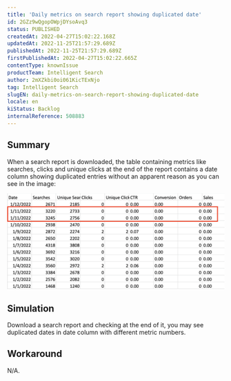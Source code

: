 ```yaml
---
title: 'Daily metrics on search report showing duplicated date'
id: 2GZz9wQgopOWpjDYsoAvq3
status: PUBLISHED
createdAt: 2022-04-27T15:02:22.168Z
updatedAt: 2022-11-25T21:57:29.689Z
publishedAt: 2022-11-25T21:57:29.689Z
firstPublishedAt: 2022-04-27T15:02:22.665Z
contentType: knownIssue
productTeam: Intelligent Search
author: 2mXZkbi0oi061KicTExNjo
tag: Intelligent Search
slugEN: daily-metrics-on-search-report-showing-duplicated-date
locale: en
kiStatus: Backlog
internalReference: 508883
---
```


## Summary


When a search report is downloaded, the table containing metrics like searches, clicks and unique clicks at the end of the report contains a date column showing duplicated entries without an apparent reason as you can see in the image:

 ![](https://raw.githubusercontent.com/vtexdocs/help-center-content/refs/heads/main/docs/en/known-issues/Intelligent%20Search/daily-metrics-on-search-report-showing-duplicated-date_1.png)



## Simulation


Download a search report and checking at the end of it, you may see duplicated dates in date column with different metric numbers.



## Workaround


N/A.

